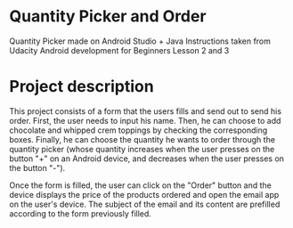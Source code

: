 # Quantity Picker and Order

Quantity Picker made on Android Studio + Java
Instructions taken from Udacity Android development for Beginners Lesson 2 and 3

# Project description
This project consists of a form that the users fills and send out to send his order.
First, the user needs to input his name. Then, he can choose to add chocolate and whipped crem toppings by checking the corresponding boxes.
Finally, he can choose the quantity he wants to order through the quantity picker (whose quantity increases when the user presses on the button "+" on an Android device, and decreases when the user presses on the button "-").  

Once the form is filled, the user can click on the "Order" button and the device displays the price of the products ordered and open the email app on the user's device. The subject of the email and its content are prefilled according to the form previously filled.
